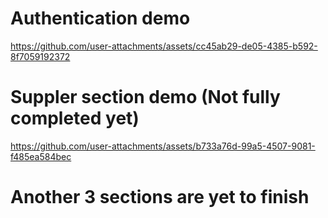 # Authentication demo

https://github.com/user-attachments/assets/cc45ab29-de05-4385-b592-8f7059192372

# Suppler section demo (Not fully completed yet)

https://github.com/user-attachments/assets/b733a76d-99a5-4507-9081-f485ea584bec

# Another 3 sections are yet to finish
